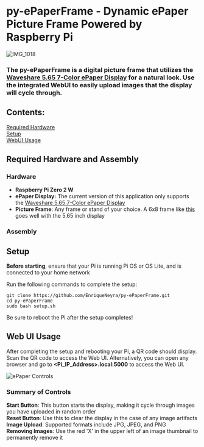 # py-ePaperFrame - Dynamic ePaper Picture Frame Powered by Raspberry Pi

![IMG_1018](https://github.com/user-attachments/assets/1bd1e7ef-88f7-4934-b615-8c36d0d4ea9e)


### The py-ePaperFrame is a digital picture frame that utilizes the **[Waveshare 5.65 7-Color ePaper Display](https://www.waveshare.com/5.65inch-e-paper-module-f.htm)** for a natural look. Use the integrated WebUI to easily upload images that the display will cycle through.

## Contents:
[Required Hardware](#required-hardware-and-assembly)  
[Setup](#setup)  
[WebUI Usage](#using-the-web-ui)

## Required Hardware and Assembly

### Hardware
- **Raspberry Pi Zero 2 W**
- **ePaper Display:** The current version of this application only supports the [Waveshare 5.65 7-Color ePaper Display](https://www.waveshare.com/5.65inch-e-paper-module-f.htm)
- **Picture Frame**: Any frame or stand of your choice. A 6x8 frame like [this](https://www.amazon.com/dp/B0D24P42SM?ref=ppx_yo2ov_dt_b_fed_asin_title&th=1) goes well with the 5.65 inch display

### Assembly


## Setup

**Before starting**, ensure that your Pi is running Pi OS or OS Lite, and is connected to your home network

Run the following commands to complete the setup:
```
git clone https://github.com/EnriqueNeyra/py-ePaperFrame.git 
cd py-ePaperFrame
sudo bash setup.sh
```

Be sure to reboot the Pi after the setup completes!

## Web UI Usage
After completing the setup and rebooting your Pi, a QR code should display. Scan the QR code to access the Web UI. Alternatively, you can open any browser and go to **<Pi_IP_Address>.local:5000** to access the Web UI.

![ePaper Controls](https://github.com/user-attachments/assets/281e7886-8e5c-4a5a-86be-4e4566778a08)


### Summary of Controls
**Start Button**: This button starts the display, making it cycle through images you have uploaded in random order  
**Reset Button**: Use this to clear the display in the case of any image artifacts  
**Image Upload**: Supported formats include JPG, JPEG, and PNG  
**Removing Images**: Use the red 'X' in the upper left of an image thumbnail to permanently remove it



